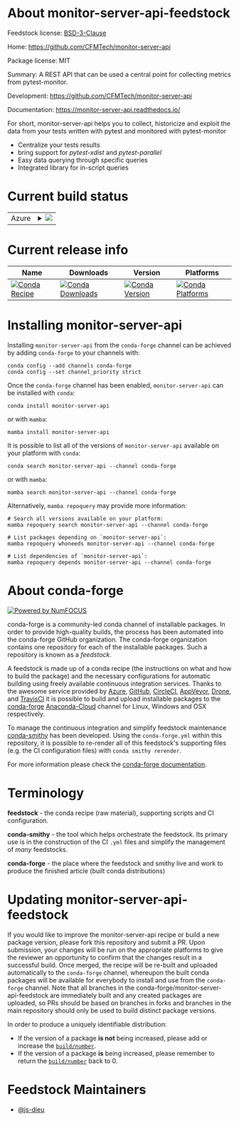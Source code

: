 About monitor-server-api-feedstock
==================================

Feedstock license: [BSD-3-Clause](https://github.com/conda-forge/monitor-server-api-feedstock/blob/main/LICENSE.txt)

Home: https://github.com/CFMTech/monitor-server-api

Package license: MIT

Summary: A REST API that can be used a central point for collecting metrics from pytest-monitor.

Development: https://github.com/CFMTech/monitor-server-api

Documentation: https://monitor-server-api.readthedocs.io/

For short, monitor-server-api helps you to collect, historicize and exploit the data from your tests
written with pytest and monitored with pytest-monitor
 * Centralize your tests results
 * bring support for *pytest-xdist* and *pytest-parallel*
 * Easy data querying through specific queries
 * Integrated library for in-script queries


Current build status
====================


<table>
    
  <tr>
    <td>Azure</td>
    <td>
      <details>
        <summary>
          <a href="https://dev.azure.com/conda-forge/feedstock-builds/_build/latest?definitionId=13048&branchName=main">
            <img src="https://dev.azure.com/conda-forge/feedstock-builds/_apis/build/status/monitor-server-api-feedstock?branchName=main">
          </a>
        </summary>
        <table>
          <thead><tr><th>Variant</th><th>Status</th></tr></thead>
          <tbody><tr>
              <td>linux_64_python3.10.____cpython</td>
              <td>
                <a href="https://dev.azure.com/conda-forge/feedstock-builds/_build/latest?definitionId=13048&branchName=main">
                  <img src="https://dev.azure.com/conda-forge/feedstock-builds/_apis/build/status/monitor-server-api-feedstock?branchName=main&jobName=linux&configuration=linux%20linux_64_python3.10.____cpython" alt="variant">
                </a>
              </td>
            </tr><tr>
              <td>linux_64_python3.11.____cpython</td>
              <td>
                <a href="https://dev.azure.com/conda-forge/feedstock-builds/_build/latest?definitionId=13048&branchName=main">
                  <img src="https://dev.azure.com/conda-forge/feedstock-builds/_apis/build/status/monitor-server-api-feedstock?branchName=main&jobName=linux&configuration=linux%20linux_64_python3.11.____cpython" alt="variant">
                </a>
              </td>
            </tr><tr>
              <td>linux_64_python3.12.____cpython</td>
              <td>
                <a href="https://dev.azure.com/conda-forge/feedstock-builds/_build/latest?definitionId=13048&branchName=main">
                  <img src="https://dev.azure.com/conda-forge/feedstock-builds/_apis/build/status/monitor-server-api-feedstock?branchName=main&jobName=linux&configuration=linux%20linux_64_python3.12.____cpython" alt="variant">
                </a>
              </td>
            </tr><tr>
              <td>linux_64_python3.8.____cpython</td>
              <td>
                <a href="https://dev.azure.com/conda-forge/feedstock-builds/_build/latest?definitionId=13048&branchName=main">
                  <img src="https://dev.azure.com/conda-forge/feedstock-builds/_apis/build/status/monitor-server-api-feedstock?branchName=main&jobName=linux&configuration=linux%20linux_64_python3.8.____cpython" alt="variant">
                </a>
              </td>
            </tr><tr>
              <td>linux_64_python3.9.____cpython</td>
              <td>
                <a href="https://dev.azure.com/conda-forge/feedstock-builds/_build/latest?definitionId=13048&branchName=main">
                  <img src="https://dev.azure.com/conda-forge/feedstock-builds/_apis/build/status/monitor-server-api-feedstock?branchName=main&jobName=linux&configuration=linux%20linux_64_python3.9.____cpython" alt="variant">
                </a>
              </td>
            </tr><tr>
              <td>osx_64_python3.10.____cpython</td>
              <td>
                <a href="https://dev.azure.com/conda-forge/feedstock-builds/_build/latest?definitionId=13048&branchName=main">
                  <img src="https://dev.azure.com/conda-forge/feedstock-builds/_apis/build/status/monitor-server-api-feedstock?branchName=main&jobName=osx&configuration=osx%20osx_64_python3.10.____cpython" alt="variant">
                </a>
              </td>
            </tr><tr>
              <td>osx_64_python3.11.____cpython</td>
              <td>
                <a href="https://dev.azure.com/conda-forge/feedstock-builds/_build/latest?definitionId=13048&branchName=main">
                  <img src="https://dev.azure.com/conda-forge/feedstock-builds/_apis/build/status/monitor-server-api-feedstock?branchName=main&jobName=osx&configuration=osx%20osx_64_python3.11.____cpython" alt="variant">
                </a>
              </td>
            </tr><tr>
              <td>osx_64_python3.12.____cpython</td>
              <td>
                <a href="https://dev.azure.com/conda-forge/feedstock-builds/_build/latest?definitionId=13048&branchName=main">
                  <img src="https://dev.azure.com/conda-forge/feedstock-builds/_apis/build/status/monitor-server-api-feedstock?branchName=main&jobName=osx&configuration=osx%20osx_64_python3.12.____cpython" alt="variant">
                </a>
              </td>
            </tr><tr>
              <td>osx_64_python3.8.____cpython</td>
              <td>
                <a href="https://dev.azure.com/conda-forge/feedstock-builds/_build/latest?definitionId=13048&branchName=main">
                  <img src="https://dev.azure.com/conda-forge/feedstock-builds/_apis/build/status/monitor-server-api-feedstock?branchName=main&jobName=osx&configuration=osx%20osx_64_python3.8.____cpython" alt="variant">
                </a>
              </td>
            </tr><tr>
              <td>osx_64_python3.9.____cpython</td>
              <td>
                <a href="https://dev.azure.com/conda-forge/feedstock-builds/_build/latest?definitionId=13048&branchName=main">
                  <img src="https://dev.azure.com/conda-forge/feedstock-builds/_apis/build/status/monitor-server-api-feedstock?branchName=main&jobName=osx&configuration=osx%20osx_64_python3.9.____cpython" alt="variant">
                </a>
              </td>
            </tr>
          </tbody>
        </table>
      </details>
    </td>
  </tr>
</table>

Current release info
====================

| Name | Downloads | Version | Platforms |
| --- | --- | --- | --- |
| [![Conda Recipe](https://img.shields.io/badge/recipe-monitor--server--api-green.svg)](https://anaconda.org/conda-forge/monitor-server-api) | [![Conda Downloads](https://img.shields.io/conda/dn/conda-forge/monitor-server-api.svg)](https://anaconda.org/conda-forge/monitor-server-api) | [![Conda Version](https://img.shields.io/conda/vn/conda-forge/monitor-server-api.svg)](https://anaconda.org/conda-forge/monitor-server-api) | [![Conda Platforms](https://img.shields.io/conda/pn/conda-forge/monitor-server-api.svg)](https://anaconda.org/conda-forge/monitor-server-api) |

Installing monitor-server-api
=============================

Installing `monitor-server-api` from the `conda-forge` channel can be achieved by adding `conda-forge` to your channels with:

```
conda config --add channels conda-forge
conda config --set channel_priority strict
```

Once the `conda-forge` channel has been enabled, `monitor-server-api` can be installed with `conda`:

```
conda install monitor-server-api
```

or with `mamba`:

```
mamba install monitor-server-api
```

It is possible to list all of the versions of `monitor-server-api` available on your platform with `conda`:

```
conda search monitor-server-api --channel conda-forge
```

or with `mamba`:

```
mamba search monitor-server-api --channel conda-forge
```

Alternatively, `mamba repoquery` may provide more information:

```
# Search all versions available on your platform:
mamba repoquery search monitor-server-api --channel conda-forge

# List packages depending on `monitor-server-api`:
mamba repoquery whoneeds monitor-server-api --channel conda-forge

# List dependencies of `monitor-server-api`:
mamba repoquery depends monitor-server-api --channel conda-forge
```


About conda-forge
=================

[![Powered by
NumFOCUS](https://img.shields.io/badge/powered%20by-NumFOCUS-orange.svg?style=flat&colorA=E1523D&colorB=007D8A)](https://numfocus.org)

conda-forge is a community-led conda channel of installable packages.
In order to provide high-quality builds, the process has been automated into the
conda-forge GitHub organization. The conda-forge organization contains one repository
for each of the installable packages. Such a repository is known as a *feedstock*.

A feedstock is made up of a conda recipe (the instructions on what and how to build
the package) and the necessary configurations for automatic building using freely
available continuous integration services. Thanks to the awesome service provided by
[Azure](https://azure.microsoft.com/en-us/services/devops/), [GitHub](https://github.com/),
[CircleCI](https://circleci.com/), [AppVeyor](https://www.appveyor.com/),
[Drone](https://cloud.drone.io/welcome), and [TravisCI](https://travis-ci.com/)
it is possible to build and upload installable packages to the
[conda-forge](https://anaconda.org/conda-forge) [Anaconda-Cloud](https://anaconda.org/)
channel for Linux, Windows and OSX respectively.

To manage the continuous integration and simplify feedstock maintenance
[conda-smithy](https://github.com/conda-forge/conda-smithy) has been developed.
Using the ``conda-forge.yml`` within this repository, it is possible to re-render all of
this feedstock's supporting files (e.g. the CI configuration files) with ``conda smithy rerender``.

For more information please check the [conda-forge documentation](https://conda-forge.org/docs/).

Terminology
===========

**feedstock** - the conda recipe (raw material), supporting scripts and CI configuration.

**conda-smithy** - the tool which helps orchestrate the feedstock.
                   Its primary use is in the construction of the CI ``.yml`` files
                   and simplify the management of *many* feedstocks.

**conda-forge** - the place where the feedstock and smithy live and work to
                  produce the finished article (built conda distributions)


Updating monitor-server-api-feedstock
=====================================

If you would like to improve the monitor-server-api recipe or build a new
package version, please fork this repository and submit a PR. Upon submission,
your changes will be run on the appropriate platforms to give the reviewer an
opportunity to confirm that the changes result in a successful build. Once
merged, the recipe will be re-built and uploaded automatically to the
`conda-forge` channel, whereupon the built conda packages will be available for
everybody to install and use from the `conda-forge` channel.
Note that all branches in the conda-forge/monitor-server-api-feedstock are
immediately built and any created packages are uploaded, so PRs should be based
on branches in forks and branches in the main repository should only be used to
build distinct package versions.

In order to produce a uniquely identifiable distribution:
 * If the version of a package **is not** being increased, please add or increase
   the [``build/number``](https://docs.conda.io/projects/conda-build/en/latest/resources/define-metadata.html#build-number-and-string).
 * If the version of a package **is** being increased, please remember to return
   the [``build/number``](https://docs.conda.io/projects/conda-build/en/latest/resources/define-metadata.html#build-number-and-string)
   back to 0.

Feedstock Maintainers
=====================

* [@js-dieu](https://github.com/js-dieu/)

